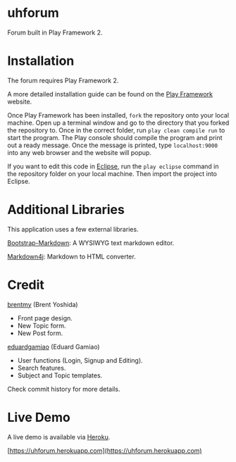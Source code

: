 uhforum
=======

Forum built in Play Framework 2.

Installation
=======

The forum requires Play Framework 2.

A more detailed installation guide can be found on the [Play Framework](http://www.playframework.com) website.

Once Play Framework has been installed, `fork` the repository onto your local machine. Open up a terminal window and go to the directory that you forked the repository to. Once in the correct folder, run `play clean compile run` to start the program. The Play console should compile the program and print out a ready message. Once the message is printed, type `localhost:9000` into any web browser and the website will popup.

If you want to edit this code in [Eclipse](http://www.eclipse.org/), run the `play eclipse` command in the repository folder on your local machine. Then import the project into Eclipse.

Additional Libraries
======

This application uses a few external libraries.

[Bootstrap-Markdown](http://toopay.github.io/bootstrap-markdown/): A WYSIWYG text markdown editor.

[Markdown4j](https://code.google.com/p/markdown4j/): Markdown to HTML converter.

Credit
======

[brentmy](https://www.github.com/brentmy) (Brent Yoshida)
- Front page design.
- New Topic form.
- New Post form.

[eduardgamiao](https://www.github.com/eduardgamiao) (Eduard Gamiao)
- User functions (Login, Signup and Editing).
- Search features.
- Subject and Topic templates.

Check commit history for more details.

Live Demo
======
A live demo is available via [Heroku](http:/www.heroku.com).

[https://uhforum.herokuapp.com](https://uhforum.herokuapp.com)

